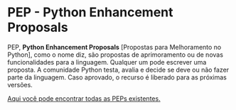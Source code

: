 # PEP - Python Enhancement Proposals

PEP, **Python Enhancement Proposals** [Propostas para Melhoramento no Python], como o nome diz, são propostas de aprimoramento ou de novas funcionalidades para a linguagem. Qualquer um pode escrever uma proposta. A comunidade Python testa, avalia e decide se deve ou não fazer parte da linguagem. Caso aprovado, o recurso é liberado para as próximas versões.

[Aqui você pode encontrar todas as PEPs existentes.](https://www.python.org/dev/peps/)

